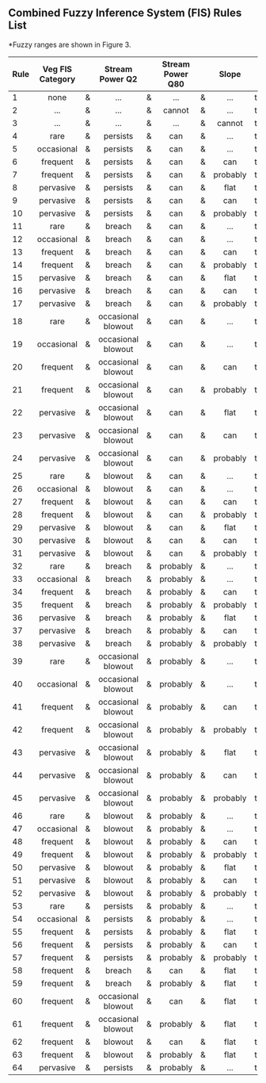 ## Combined Fuzzy Inference System (FIS) Rules List
*Fuzzy ranges are shown in Figure 3.
<br/>

| Rule |	Veg FIS Category |     |	Stream Power Q2	|	    | Stream Power Q80 |     | Slope |     | BDC Category |
| ---- | :---------------: | --- | :--------------: | --- | :--------------: | --- | :---: | --- | :----------: |
|1|none|&|...|&|...|&|...|then|none|
|2|...|&|...|&|cannot|&|...|then|none|
|3|...|&|...|&|...|&|cannot|then|none|
|4|rare|&|persists|&|can|&|...|then|rare|
|5|occasional|&|persists|&|can|&|...|then|occasional|
|6|frequent|&|persists|&|can|&|can|then|frequent|
|7|frequent|&|persists|&|can|&|probably|then|occasional|
|8|pervasive|&|persists|&|can|&|flat|then|pervasive|
|9|pervasive|&|persists|&|can|&|can|then|pervasive|
|10|pervasive|&|persists|&|can|&|probably|then|occasional|
|11|rare|&|breach|&|can|&|...|then|rare|
|12|occasional|&|breach|&|can|&|...|then|occasional|
|13|frequent|&|breach|&|can|&|can|then|frequent|
|14|frequent|&|breach|&|can|&|probably|then|occasional|
|15|pervasive|&|breach|&|can|&|flat|then|occasional|
|16|pervasive|&|breach|&|can|&|can|then|frequent|
|17|pervasive|&|breach|&|can|&|probably|then|occasional|
|18|rare|&|occasional blowout|&|can|&|...|then|rare|
|19|occasional|&|occasional blowout|&|can|&|...|then|occasional|
|20|frequent|&|occasional blowout|&|can|&|can|then|frequent|
|21|frequent|&|occasional blowout|&|can|&|probably|then|occasional|
|22|pervasive|&|occasional blowout|&|can|&|flat|then|occasional|
|23|pervasive|&|occasional blowout|&|can|&|can|then|frequent|
|24|pervasive|&|occasional blowout|&|can|&|probably|then|occasional|
|25|rare|&|blowout|&|can|&|...|then|none|
|26|occasional|&|blowout|&|can|&|...|then|rare|
|27|frequent|&|blowout|&|can|&|can|then|rare|
|28|frequent|&|blowout|&|can|&|probably|then|none|
|29|pervasive|&|blowout|&|can|&|flat|then|rare|
|30|pervasive|&|blowout|&|can|&|can|then|occasional|
|31|pervasive|&|blowout|&|can|&|probably|then|rare|
|32|rare|&|breach|&|probably|&|...|then|rare|
|33|occasional|&|breach|&|probably|&|...|then|occasional|
|34|frequent|&|breach|&|probably|&|can|then|frequent|
|35|frequent|&|breach|&|probably|&|probably|then|occasional|
|36|pervasive|&|breach|&|probably|&|flat|then|occasional|
|37|pervasive|&|breach|&|probably|&|can|then|frequent|
|38|pervasive|&|breach|&|probably|&|probably|then|occasional|
|39|rare|&|occasional blowout|&|probably|&|...|then|rare|
|40|occasional|&|occasional blowout|&|probably|&|...|then|occasional|
|41|frequent|&|occasional blowout|&|probably|&|can|then|occasional|
|42|frequent|&|occasional blowout|&|probably|&|probably|then|rare|
|43|pervasive|&|occasional blowout|&|probably|&|flat|then|occasional|
|44|pervasive|&|occasional blowout|&|probably|&|can|then|frequent|
|45|pervasive|&|occasional blowout|&|probably|&|probably|then|occasional|
|46|rare|&|blowout|&|probably|&|...|then|none|
|47|occasional|&|blowout|&|probably|&|...|then|rare|
|48|frequent|&|blowout|&|probably|&|can|then|rare|
|49|frequent|&|blowout|&|probably|&|probably|then|none|
|50|pervasive|&|blowout|&|probably|&|flat|then|rare|
|51|pervasive|&|blowout|&|probably|&|can|then|occasional|
|52|pervasive|&|blowout|&|probably|&|probably|then|rare|
|53|rare|&|persists|&|probably|&|...|then|rare|
|54|occasional|&|persists|&|probably|&|...|then|rare|
|55|frequent|&|persists|&|probably|&|flat|then|occasional|
|56|frequent|&|persists|&|probably|&|can|then|frequent|
|57|frequent|&|persists|&|probably|&|probably|then|occasional|
|58|frequent|&|breach|&|can|&|flat|then|frequent|
|59|frequent|&|breach|&|probably|&|flat|then|occasional|
|60|frequent|&|occasional blowout|&|can|&|flat|then|occasional|
|61|frequent|&|occasional blowout|&|probably|&|flat|then|occasional|
|62|frequent|&|blowout|&|can|&|flat|then|rare|
|63|frequent|&|blowout|&|probably|&|flat|then|rare|
|64|pervasive|&|persists|&|probably|&|...|then|frequent|
